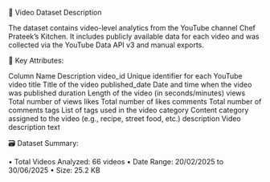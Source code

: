 📁 Video Dataset Description

The dataset contains video-level analytics from the YouTube channel Chef Prateek’s Kitchen. It includes publicly available data for each video and was collected via the YouTube Data API v3 and manual exports.

📌 Key Attributes:

Column Name	Description
video_id	Unique identifier for each YouTube video
title	Title of the video
published_date	Date and time when the video was published
duration	Length of the video (in seconds/minutes)
views	Total number of views
likes	Total number of likes
comments	Total number of comments
tags	List of tags used in the video
category	Content category assigned to the video (e.g., recipe, street food, etc.)
description	Video description text

🗃️ Dataset Summary:

•	Total Videos Analyzed: 66 videos
•	Date Range: 20/02/2025 to 30/06/2025
•	Size: 25.2 KB
